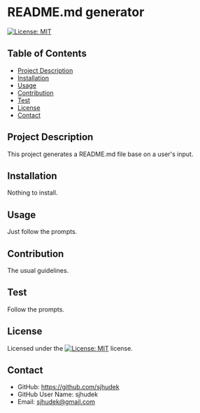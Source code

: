 
# README.md generator

[![License: MIT](https://img.shields.io/badge/License-MIT-yellow.svg)](https://opensource.org/licenses/MIT)

## Table of Contents

- [Project Description](#project-description)
- [Installation](#installation)
- [Usage](#usage)
- [Contribution](#contribution)
- [Test](#test)
- [License](#license)
- [Contact](#contact)

## Project Description
This project generates a README.md file base on a user's input.

## Installation
Nothing to install.

## Usage
Just follow the prompts.

## Contribution
The usual guidelines.

## Test
Follow the prompts.

## License
Licensed under the [![License: MIT](https://img.shields.io/badge/License-MIT-yellow.svg)](https://opensource.org/licenses/MIT) license.

## Contact
- GitHub: https://github.com/sjhudek
- GitHub User Name: sjhudek
- Email: sjhudek@gmail.com
